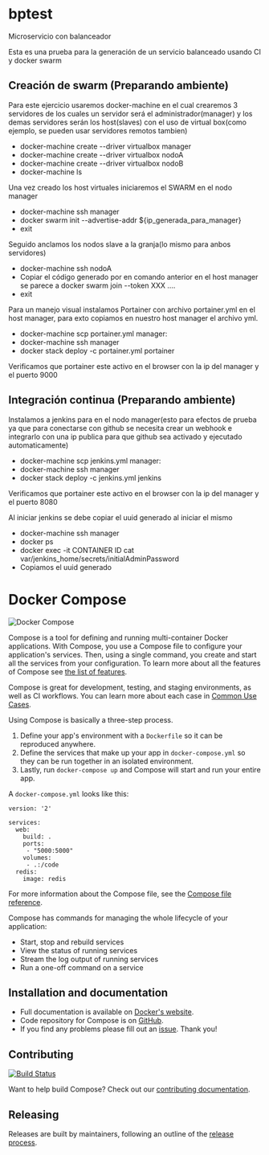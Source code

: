 # bptest
Microservicio con balanceador

Esta es una prueba para la generación de un servicio balanceado usando CI y docker swarm 

Creación de swarm (Preparando ambiente)
--------------------

Para este ejercicio usaremos docker-machine en el cual crearemos 3 servidores de los cuales un servidor será el administrador(manager) y los demas servidores serán los host(slaves) con el uso de virtual box(como ejemplo, se pueden usar servidores remotos tambien)

  * docker-machine create --driver virtualbox manager
  * docker-machine create --driver virtualbox nodoA
  * docker-machine create --driver virtualbox nodoB
  * docker-machine ls
  
Una vez creado los host virtuales iniciaremos el SWARM en el nodo manager
  * docker-machine ssh manager
  * docker swarm init --advertise-addr ${ip_generada_para_manager}
  * exit
  
Seguido anclamos los nodos slave a la granja(lo mismo para anbos servidores)
  * docker-machine ssh nodoA
  * Copiar el código generado por en comando anterior en el host manager se parece a docker swarm join --token XXX ....
  * exit

Para un manejo visual instalamos Portainer con archivo portainer.yml en el host manager, para exto copiamos en nuestro host manager el archivo yml.
  * docker-machine scp portainer.yml manager:
  * docker-machine ssh manager
  * docker stack deploy -c portainer.yml portainer
  
Verificamos que portainer este activo en el browser con la ip del manager y el puerto 9000

Integración continua (Preparando ambiente)
---------------------
  
Instalamos a jenkins para en el nodo manager(esto para efectos de prueba ya que para conectarse con github se necesita crear un webhook e integrarlo con una ip publica para que github sea activado y ejecutado automaticamente)
  * docker-machine scp jenkins.yml manager:
  * docker-machine ssh manager
  * docker stack deploy -c jenkins.yml jenkins

Verificamos que portainer este activo en el browser con la ip del manager y el puerto 8080

Al iniciar jenkins se debe copiar el uuid generado al iniciar el mismo
  * docker-machine ssh manager
  * docker ps
  * docker exec -it CONTAINER ID cat var/jenkins_home/secrets/initialAdminPassword
  * Copiamos el uuid generado


Docker Compose
==============
![Docker Compose](logo.png?raw=true "Docker Compose Logo")

Compose is a tool for defining and running multi-container Docker applications.
With Compose, you use a Compose file to configure your application's services.
Then, using a single command, you create and start all the services
from your configuration. To learn more about all the features of Compose
see [the list of features](https://github.com/docker/docker.github.io/blob/master/compose/overview.md#features).

Compose is great for development, testing, and staging environments, as well as
CI workflows. You can learn more about each case in
[Common Use Cases](https://github.com/docker/docker.github.io/blob/master/compose/overview.md#common-use-cases).

Using Compose is basically a three-step process.

1. Define your app's environment with a `Dockerfile` so it can be
reproduced anywhere.
2. Define the services that make up your app in `docker-compose.yml` so
they can be run together in an isolated environment.
3. Lastly, run `docker-compose up` and Compose will start and run your entire app.

A `docker-compose.yml` looks like this:

    version: '2'

    services:
      web:
        build: .
        ports:
         - "5000:5000"
        volumes:
         - .:/code
      redis:
        image: redis

For more information about the Compose file, see the
[Compose file reference](https://github.com/docker/docker.github.io/blob/master/compose/compose-file/compose-versioning.md).

Compose has commands for managing the whole lifecycle of your application:

 * Start, stop and rebuild services
 * View the status of running services
 * Stream the log output of running services
 * Run a one-off command on a service

Installation and documentation
------------------------------

- Full documentation is available on [Docker's website](https://docs.docker.com/compose/).
- Code repository for Compose is on [GitHub](https://github.com/docker/compose).
- If you find any problems please fill out an [issue](https://github.com/docker/compose/issues/new/choose). Thank you!

Contributing
------------

[![Build Status](https://jenkins.dockerproject.org/buildStatus/icon?job=docker/compose/master)](https://jenkins.dockerproject.org/job/docker/job/compose/job/master/)

Want to help build Compose? Check out our [contributing documentation](https://github.com/docker/compose/blob/master/CONTRIBUTING.md).

Releasing
---------

Releases are built by maintainers, following an outline of the [release process](https://github.com/docker/compose/blob/master/project/RELEASE-PROCESS.md).

